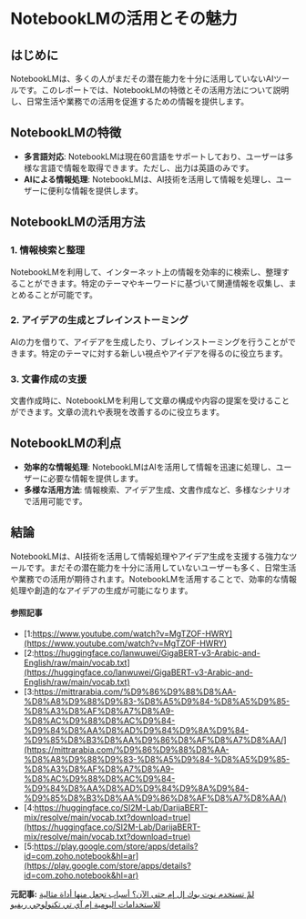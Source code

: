 # NotebookLMの活用とその魅力

## はじめに

NotebookLMは、多くの人がまだその潜在能力を十分に活用していないAIツールです。このレポートでは、NotebookLMの特徴とその活用方法について説明し、日常生活や業務での活用を促進するための情報を提供します。

## NotebookLMの特徴

- **多言語対応**: NotebookLMは現在60言語をサポートしており、ユーザーは多様な言語で情報を取得できます。ただし、出力は英語のみです。
- **AIによる情報処理**: NotebookLMは、AI技術を活用して情報を処理し、ユーザーに便利な情報を提供します。

## NotebookLMの活用方法

### 1. **情報検索と整理**
NotebookLMを利用して、インターネット上の情報を効率的に検索し、整理することができます。特定のテーマやキーワードに基づいて関連情報を収集し、まとめることが可能です。

### 2. **アイデアの生成とブレインストーミング**
AIの力を借りて、アイデアを生成したり、ブレインストーミングを行うことができます。特定のテーマに対する新しい視点やアイデアを得るのに役立ちます。

### 3. **文書作成の支援**
文書作成時に、NotebookLMを利用して文章の構成や内容の提案を受けることができます。文章の流れや表現を改善するのに役立ちます。

## NotebookLMの利点

- **効率的な情報処理**: NotebookLMはAIを活用して情報を迅速に処理し、ユーザーに必要な情報を提供します。
- **多様な活用方法**: 情報検索、アイデア生成、文書作成など、多様なシナリオで活用可能です。

## 結論

NotebookLMは、AI技術を活用して情報処理やアイデア生成を支援する強力なツールです。まだその潜在能力を十分に活用していないユーザーも多く、日常生活や業務での活用が期待されます。NotebookLMを活用することで、効率的な情報処理や創造的なアイデアの生成が可能になります。

#### 参照記事
- [1:https://www.youtube.com/watch?v=MgTZOF-HWRY](https://www.youtube.com/watch?v=MgTZOF-HWRY)
- [2:https://huggingface.co/lanwuwei/GigaBERT-v3-Arabic-and-English/raw/main/vocab.txt](https://huggingface.co/lanwuwei/GigaBERT-v3-Arabic-and-English/raw/main/vocab.txt)
- [3:https://mittrarabia.com/%D9%86%D9%88%D8%AA-%D8%A8%D9%88%D9%83-%D8%A5%D9%84-%D8%A5%D9%85-%D8%A3%D8%AF%D8%A7%D8%A9-%D8%AC%D9%88%D8%AC%D9%84-%D9%84%D8%AA%D8%AD%D9%84%D9%8A%D9%84-%D9%85%D8%B3%D8%AA%D9%86%D8%AF%D8%A7%D8%AA/](https://mittrarabia.com/%D9%86%D9%88%D8%AA-%D8%A8%D9%88%D9%83-%D8%A5%D9%84-%D8%A5%D9%85-%D8%A3%D8%AF%D8%A7%D8%A9-%D8%AC%D9%88%D8%AC%D9%84-%D9%84%D8%AA%D8%AD%D9%84%D9%8A%D9%84-%D9%85%D8%B3%D8%AA%D9%86%D8%AF%D8%A7%D8%AA/)
- [4:https://huggingface.co/SI2M-Lab/DarijaBERT-mix/resolve/main/vocab.txt?download=true](https://huggingface.co/SI2M-Lab/DarijaBERT-mix/resolve/main/vocab.txt?download=true)
- [5:https://play.google.com/store/apps/details?id=com.zoho.notebook&hl=ar](https://play.google.com/store/apps/details?id=com.zoho.notebook&hl=ar)


**元記事:** [لمْ تستخدم نوت بوك إل إم حتى الآن؟ أسباب تجعل منها أداة مثالية للاستخدامات اليومية إم آي تي تكنولوجي ريفيو](https://mittrarabia.com/لمَ-تستخدم-نوت-بوك-إل-إم-حتى-الآن؟/)